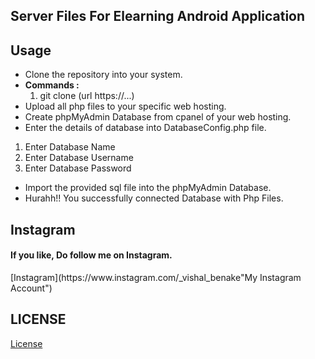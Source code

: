 ## Server Files For Elearning Android Application

## Usage
- Clone the repository into your system.
- <b>Commands :</b>
  1. git clone (url https://...)
- Upload all php files to your specific web hosting.
- Create phpMyAdmin Database from cpanel of your web hosting.
- Enter the details of database into DatabaseConfig.php file.
1. Enter Database Name
2. Enter Database Username
3. Enter Database Password
- Import the provided sql file into the phpMyAdmin Database.
- Hurahh!! You successfully connected Database with Php Files.

## Instagram
<h4>If you like, Do follow me on Instagram.</h4>
[Instagram](https://www.instagram.com/_vishal_benake"My Instagram Account")

## LICENSE
[License](License)
